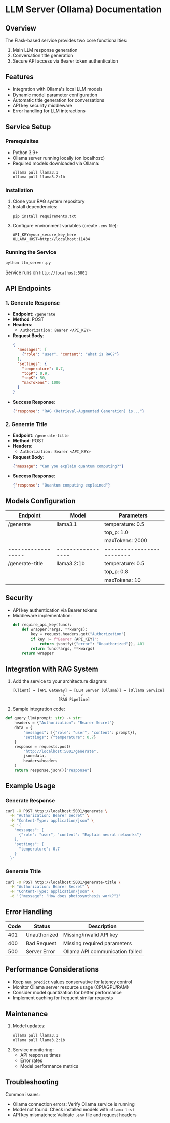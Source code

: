 # LLM Server (Ollama) Documentation

## Overview
The Flask-based service provides two core functionalities:
1. Main LLM response generation
2. Conversation title generation
3. Secure API access via Bearer token authentication

## Features
- Integration with Ollama's local LLM models
- Dynamic model parameter configuration
- Automatic title generation for conversations
- API key security middleware
- Error handling for LLM interactions

## Service Setup

### Prerequisites
- Python 3.9+
- Ollama server running locally (on localhost:)
- Required models downloaded via Ollama:
  ```bash
  ollama pull llama3.1
  ollama pull llama3.2:1b
  ```

### Installation
1. Clone your RAG system repository
2. Install dependencies:
   ```bash
   pip install requirements.txt
   ```
3. Configure environment variables (create `.env` file):
   ```env
   API_KEY=your_secure_key_here
   OLLAMA_HOST=http://localhost:11434
   ```

### Running the Service
```bash
python llm_server.py
```
Service runs on `http://localhost:5001`

## API Endpoints

### 1. Generate Response
- **Endpoint**: `/generate`
- **Method**: POST
- **Headers**:
  - `Authorization: Bearer <API_KEY>`
- **Request Body**:
  ```json
  {
    "messages": [
      {"role": "user", "content": "What is RAG?"}
    ],
    "settings": {
      "temperature": 0.7,
      "topP": 0.9,
      "topK": 50,
      "maxTokens": 1000
    }
  }
  ```
- **Success Response**:
  ```json
  {"response": "RAG (Retrieval-Augmented Generation) is..."}
  ```

### 2. Generate Title
- **Endpoint**: `/generate-title`
- **Method**: POST
- **Headers**:
  - `Authorization: Bearer <API_KEY>`
- **Request Body**:
  ```json
  {"message": "Can you explain quantum computing?"}
  ```
- **Success Response**:
  ```json
  {"response": "Quantum computing explained"}
  ```

## Models Configuration
| Endpoint         | Model           | Parameters              |
|------------------|-----------------|-------------------------|
| /generate        | llama3.1        | temperature: 0.5        |
|                  |                 | top_p: 1.0              |
|                  |                 | maxTokens: 2000         |
|------------------|-----------------|-------------------------|
| /generate-title  | llama3.2:1b     | temperature: 0.5        |
|                  |                 | top_p: 0.8              |
|                  |                 | maxTokens: 10           |

## Security
- API key authentication via Bearer tokens
- Middleware implementation:
  ```python
  def require_api_key(func):
      def wrapper(*args, **kwargs):
          key = request.headers.get("Authorization")
          if key != f"Bearer {API_KEY}":
              return jsonify({"error": "Unauthorized"}), 401
          return func(*args, **kwargs)
      return wrapper
  ```

## Integration with RAG System
1. Add the service to your architecture diagram:
   ```
   [Client] → [API Gateway] → [LLM Server (Ollama)] ↔ [Ollama Service]
                         ↘       ↗
                       [RAG Pipeline]
   ```

2. Sample integration code:
```python
def query_llm(prompt: str) -> str:
    headers = {"Authorization": "Bearer Secret"}
    data = {
        "messages": [{"role": "user", "content": prompt}],
        "settings": {"temperature": 0.7}
    }
    response = requests.post(
        "http://localhost:5001/generate",
        json=data,
        headers=headers
    )
    return response.json()["response"]
```

## Example Usage

### Generate Response
```bash
curl -X POST http://localhost:5001/generate \
  -H "Authorization: Bearer Secret" \
  -H "Content-Type: application/json" \
  -d '{
    "messages": [
      {"role": "user", "content": "Explain neural networks"}
    ],
    "settings": {
      "temperature": 0.7
    }
  }'
```

### Generate Title
```bash
curl -X POST http://localhost:5001/generate-title \
  -H "Authorization: Bearer Secret" \
  -H "Content-Type: application/json" \
  -d '{"message": "How does photosynthesis work?"}'
```

## Error Handling
| Code | Status          | Description                     |
|------|-----------------|---------------------------------|
| 401  | Unauthorized    | Missing/invalid API key         |
| 400  | Bad Request     | Missing required parameters     |
| 500  | Server Error    | Ollama API communication failed |

## Performance Considerations
- Keep `num_predict` values conservative for latency control
- Monitor Ollama server resource usage (CPU/GPU/RAM)
- Consider model quantization for better performance
- Implement caching for frequent similar requests

## Maintenance
1. Model updates:
   ```bash
   ollama pull llama3.1
   ollama pull llama3.2:1b
   ```
2. Service monitoring:
   - API response times
   - Error rates
   - Model performance metrics

## Troubleshooting
Common issues:
- Ollama connection errors: Verify Ollama service is running
- Model not found: Check installed models with `ollama list`
- API key mismatches: Validate `.env` file and request headers
